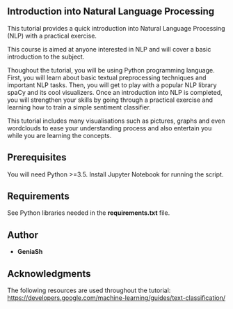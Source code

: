 ## Introduction into Natural Language Processing

This tutorial provides a quick introduction into Natural Language Processing (NLP) with a practical exercise. 

This course is aimed at anyone interested in NLP and will cover a basic introduction to the subject.

Thoughout the tutorial, you will be using Python programming language. First, you will learn about basic textual preprocessing techniques and important NLP tasks. Then, you will get to play with a popular NLP library spaCy and its cool visualizers. Once an introduction into NLP is completed, you will strengthen your skills by going through a practical exercise and learning how to train a simple sentiment classifier.

This tutorial includes many visualisations such as pictures, graphs and even wordclouds to ease your understanding process and also entertain you while you are learning the concepts.


## Prerequisites

You will need Python >=3.5.
Install Jupyter Notebook for running the script.


## Requirements

See Python libraries needed in the **requirements.txt** file.


## Author

* **GeniaSh**


## Acknowledgments

The following resources are used throughout the tutorial:
https://developers.google.com/machine-learning/guides/text-classification/

